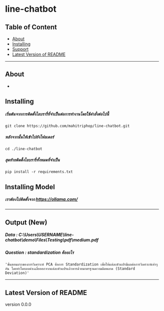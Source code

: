 # line-chatbot

## Table of Content
- [About](#about)
- [Installing](#installing)
- [Support](#support)
- [Latest Version of README](#latest-version-of-readme)

---

## About
  -

## Installing
##### เริ่มต้นจากการติดตั้งไลบรารี่ที่จำเป็นต่อการทำงานโดยใช้คำสั่งต่อไปนี้
`git clone https://github.com/mahitriphop/line-chatbot.git`
##### หลังจากนั้นให้เข้าไปยังโฟลเดอร์
`cd ./line-chatbot`
##### สุดท้ายติดติ้งไลบรารี่ทั้งหมดที่จำเป็น
`pip install -r requirements.txt`

## Installing Model
##### เราต้องไปติดตั้งจาก https://ollama.com/

---
## Output (New)

##### Data     : C:\Users\USERNAME\line-chatbot\demo\Files\Testing\pdf\medium.pdf
##### Question : standardization คืออะไร

```
'ขั้นตอนแรกของการวิเคราะห์ PCA คือการ Standardization เพื่อให้แต่ละตัวแปรมีผลต่อการวิเคราะห์เท่าๆ กัน โดยทำโดยลบค่าเฉลี่ยออกจากแต่ละตัวแปรแล้วหารด้วยมาตรฐานความผิดพลาด (Standard Deviation)'
```

---

## Latest Version of README

version 0.0.0
